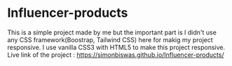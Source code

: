 # Influencer-products
This is a simple project made by me but the important part is I didn't use any CSS framework(Boostrap, Tailwind CSS) here for makig my project responsive. I use vanilla CSS3 with HTML5 
to make this project responsive.
Live link of the project : https://simonbiswas.github.io/Influencer-products/
